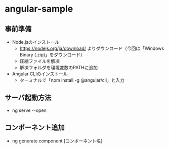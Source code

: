 # angular-sample
## 事前準備
- Node.jsのインストール
    - https://nodejs.org/ja/download/ よりダウンロード（今回は「Windows Binary (.zip)」をダウンロード）
    - 圧縮ファイルを解凍
    - 解凍フォルダを環境変数のPATHに追加
- Angular CLIのインストール
    - ターミナルで「npm install -g @angular/cli」と入力

## サーバ起動方法
- ng serve --open

## コンポーネント追加
- ng generate component [コンポーネント名]